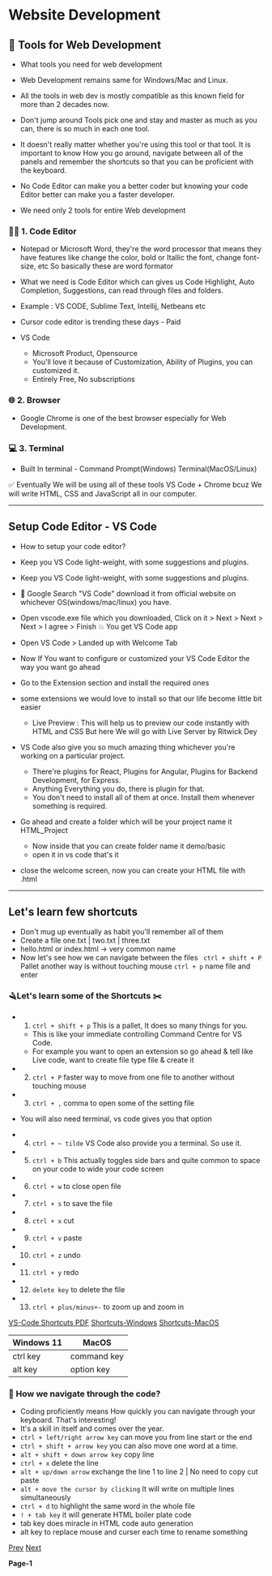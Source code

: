 # Website Development

## 🧶 Tools for Web Development

- What tools you need for web development
- Web Development remains same for Windows/Mac and Linux.

- All the tools in web dev is mostly compatible as this known field for more than 2 decades now.

- Don't jump around Tools pick one and stay and master as much as you can, there is so much in each one tool.

- It doesn't really matter whether you're using this tool or that tool. It is important to know How you go around, navigate between all of the panels and remember the shortcuts so that you can be proficient with the keyboard.

- No Code Editor can make you a better coder but knowing your code Editor better can make you a faster developer.

- We need only 2 tools for entire Web development
### 🧑‍💻 1. Code Editor

- Notepad or Microsoft Word, they're the word processor that means they have features like change the color, bold or Itallic the font, change font-size, etc So basically these are word formator
- What we need is Code Editor which can gives us Code Highlight, Auto Completion, Suggestions, can read through files and folders.
- Example : VS CODE, Sublime Text, Intellij, Netbeans etc
- Cursor code editor is trending these days - Paid

- VS Code
  - Microsoft Product, Opensource
  - You'll love it because of Customization, Ability of Plugins, you can customized it.
  - Entirely Free, No subscriptions


### 🌐 2. Browser

- Google Chrome is one of the best browser especially for Web Development.

### 💻 3. Terminal

- Built In terminal - Command Prompt(Windows) Terminal(MacOS/Linux)

✅ Eventually We will be using all of these tools VS Code + Chrome bcuz We will write HTML, CSS and JavaScript all in our computer.


---

## Setup Code Editor - VS Code
- How to setup your code editor?
- Keep you VS Code light-weight, with some suggestions and plugins.
- Keep you VS Code light-weight, with some suggestions and plugins.
- 🔎 Google Search "VS Code" download it from official website on whichever OS(windows/mac/linux) you have.
- Open vscode.exe file which you downloaded, Click on it > Next > Next > Next > I agree > Finish 💥 You get VS Code app

- Open VS Code > Landed up with Welcome Tab
- Now If You want to configure or customized your VS Code Editor the way you want go ahead
- Go to the Extension section and install the required ones

- some extensions we would love to install so that our life become little bit easier
   - Live Preview : This will help us to preview our code instantly with HTML and CSS But here We will go with Live Server by Ritwick Dey

- VS Code also give you so much amazing thing whichever you're working on a particular project.
   - There're plugins for React, Plugins for Angular, Plugins for Backend Development, for Express.
   - Anything Everything you do, there is plugin for that.
   - You don't need to install all of them at once. Install them whenever something is required.

- Go ahead and create a folder which will be your project name it HTML_Project
   - Now inside that you can create folder name it demo/basic
   - open it in vs code that's it

- close the welcome screen, now you can create your HTML file with .html

---

## Let's learn few shortcuts 

- Don't mug up eventually as habit you'll remember all of them
- Create a file one.txt | two.txt | three.txt
- hello.html or index.html -> very common name
- Now let's see how we can navigate between the files ``` ctrl + shift + P``` Pallet another way is without touching mouse ```ctrl + p``` name file and enter 

### 🪒Let's learn some of the Shortcuts ✂️

- 1. ```ctrl + shift + p``` This is a pallet, It does so many things for you. 
  - This is like your immediate controlling Command Centre for VS Code.
  - For example you want to open an extension so go ahead & tell like Live code, want to create file type file & create it

- 2. ```ctrl + P``` faster way to move from one file to another without touching mouse

- 3. ```ctrl + ,``` comma to open some of the setting file

- You will also need terminal, vs code gives you that option 

- 4. ```ctrl + ~ tilde``` VS Code also provide you a terminal. So use it.

- 5. ```ctrl + b``` This actually toggles side bars and quite common to space on your code to wide your code screen

- 6. ```ctrl + w``` to close open file

- 7. ```ctrl + s``` to save the file

- 8. ```ctrl + x``` cut

- 9. ```ctrl + v``` paste

- 10. ```ctrl + z``` undo

- 11. ```ctrl + y``` redo

- 12. ```delete key``` to delete the file

- 13. ```ctrl + plus/minus+-``` to zoom up and zoom in

[VS-Code Shortcuts PDF](https://github.com/pawansinghfromindia/CS101-WebDevelopement/blob/main/VSCode-shortcuts.pdf)
[Shortcuts-Windows](https://code.visualstudio.com/shortcuts/keyboard-shortcuts-windows.pdf)
[Shortcuts-MacOS](https://code.visualstudio.com/shortcuts/keyboard-shortcuts-macos.pdf)


| Windows 11| MacOS |
|------------|----------|
| ctrl key	 | command key |
| alt key	   | option key  |


### 🚣 How we navigate through the code?

- Coding proficiently means How quickly you can navigate through your keyboard. That's interesting!
- It's a skill in itself and comes over the year.
- ```ctrl + left/right arrow key``` can move you from line start or the end
- ```ctrl + shift + arrow key``` you can also move one word at a time.
- ```alt + shift + down arrow key``` copy line
- ```ctrl + x``` delete the line
- ```alt + up/down arrow``` exchange the line 1 to line 2 | No need to copy cut paste
- ```alt + move the cursor by clicking``` It will write on multiple lines simultaneously
- ```ctrl + d``` to highlight the same word in the whole file 
- ```! + tab key``` it will generate HTML boiler plate code
- tab key does miracle in HTML code auto generation
- alt key to replace mouse and curser each time to rename something

[Prev](https://github.com/pawansinghfromindia/CS101-WebDevelopement) 
[Next](https://github.com/pawansinghfromindia/CS101-WebDevelopement/blob/main/02_BasicsOfWebDevelopment.md)

**Page-1**
